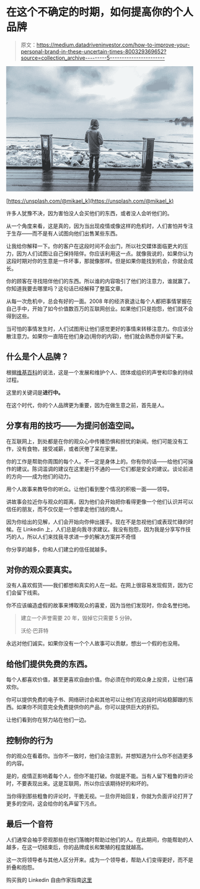 # 在这个不确定的时期，如何提高你的个人品牌

> 原文：<https://medium.datadriveninvestor.com/how-to-improve-your-personal-brand-in-these-uncertain-times-800329369652?source=collection_archive---------5----------------------->

![](img/630c15ab6697b20833887f91ccd4b4a1.png)

[https://unsplash.com/@mikael_k](https://unsplash.com/@mikael_k)

许多人犹豫不决，因为害怕没人会买他们的东西，或者没人会听他们的。

从一个角度来看，这是真的，因为当出现疫情或像这样的危机时，人们害怕并专注于生存——而不是有人试图向他们出售某些东西。

让我给你解释一下。你的客户在这段时间不会出门，所以社交媒体面临更大的压力，因为人们试图让自己保持陪伴。你应该利用这一点。就像我说的，如果你认为这段时期对你的生意是一件坏事，那就像那样。但是如果你能找到机会，你就会成长。

你的顾客在寻找陪伴他们的东西。所以谁的内容吸引了他们的注意力，谁就赢了。你知道我要去哪里吗？这句话已经解释了整篇文章。

从每一次危机中，总会有好的一面。2008 年的经济衰退让每个人都把事情掌握在自己手中，开始了如今价值数百万的互联网创业。如果他们只是抱怨，他们就不会得到这些。

当可怕的事情发生时，人们试图用让他们感觉更好的事情来转移注意力。你应该分散注意力。如果你一直陪在他们身边(用你的内容)，他们就会熟悉你并留下来。

## 什么是个人品牌？

根据[维基百科](https://en.wikipedia.org/wiki/Personal_branding)的说法，这是一个发展和维护个人、团体或组织的声誉和印象的持续过程。

这里的关键词是**进行中。**

在这个时代，你的个人品牌更为重要，因为在做生意之前，首先是人。

## 分享有用的技巧——为提问创造空间。

在互联网上，到处都是在你的观众心中传播恐惧和担忧的新闻。他们可能没有工作，没有食物，接受减薪，或者厌倦了呆在家里。

你的工作是帮助你周围的每个人。不一定是身体上的。你有你的话——给他们可操作的建议。陈词滥调的建议在这里是行不通的——它们都是安全的建议。谈论前进的方向——成为他们的动力。

用个人故事来教导你的听众。让他们看到整个情况的积极一面——领导。

讲故事会拉近你与观众的距离，因为他们会开始把你看得更像一个他们认识并可以信任的朋友，而不仅仅是一个想拿走他们钱的商人。

因为你给出的见解，人们会开始向你伸出援手。现在不是忽视他们或表现忙碌的时候。在 Linkedin 上，人们总是向我寻求建议。我没有抱怨，因为我是分享写作技巧的人，所以人们来找我寻求进一步的解决方案并不奇怪

你分享的越多，你和人们建立的信任就越多。

## 对你的观众要真实。

没有人喜欢假货——我们都想和真实的人在一起。在网上很容易发现假货，因为它们会留下线索。

你不应该编造虚假的故事来博取观众的喜爱，因为当他们发现时，你会名誉扫地。

> 建立一个声誉需要 20 年，毁掉它只需要 5 分钟。
> 
> 沃伦·巴菲特

永远对他们诚实。如果你没有一个个人故事可以贡献，想出一个假的也没用。

## 给他们提供免费的东西。

每个人都喜欢价值，甚至更喜欢自由价值。你必须在你的观众身上投资，让他们喜欢你。

你可以提供免费的电子书、网络研讨会和其他可以让他们在这段时间站稳脚跟的东西。如果你不同意完全免费提供你的产品，你可以提供巨大的折扣。

让他们看到你在努力站在他们一边。

## 控制你的行为

你的观众在看着你。当你不一致时，他们会注意到，并想知道为什么你不创造更多的内容。

是的，疫情正影响着每个人，但你不能打破。你就是不能。当有人留下粗鲁的评论时，不要表现出来。这是互联网，所以你应该期待好的和坏的。

当你得到那些粗鲁的评论时，干脆无视。一旦你开始回复，你就为负面评论打开了更多的空间，这会给你的名声留下污点。

## 最后一个音符

人们通常会袖手旁观那些在他们落魄时帮助过他们的人。在此期间，你能帮助的人越多，在这一切结束后，你的品牌成长和繁殖的程度就越高。

这一次将领导者与其他人区分开来。成为一个领导者，帮助人们变得更好，而不是折叠和抱怨。

购买我的 Linkedin 自由作家指南[这里](https://gumroad.com/l/aaURiC)